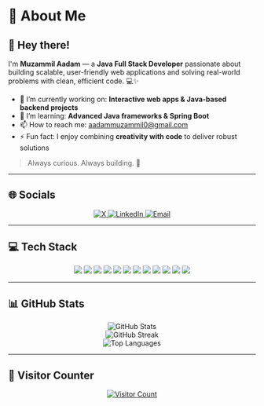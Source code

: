 # 💫 About Me

## 👋 Hey there!
I'm **Muzammil Aadam** — a **Java Full Stack Developer** passionate about building scalable, user-friendly web applications and solving real-world problems with clean, efficient code. 💻✨

- 🔭 I’m currently working on: **Interactive web apps & Java-based backend projects**  
- 🌱 I’m learning: **Advanced Java frameworks & Spring Boot**  
- 📫 How to reach me: [aadammuzammil0@gmail.com](mailto:aadammuzammil0@gmail.com)  
- ⚡ Fun fact: I enjoy combining **creativity with code** to deliver robust solutions  

> Always curious. Always building. 🚀

---

## 🌐 Socials
<p align="center">
  <a href="https://x.com/MuzammilAdam3" target="_blank">
    <img src="https://img.shields.io/badge/X-black.svg?style=for-the-badge&logo=X&logoColor=white" alt="X" />
  </a>
  <a href="https://www.linkedin.com/in/aadam-muzammil-b439652a8" target="_blank">
    <img src="https://img.shields.io/badge/LinkedIn-0077B5?style=for-the-badge&logo=linkedin&logoColor=white" alt="LinkedIn" />
  </a>
  <a href="mailto:aadammuzammil0@gmail.com">
    <img src="https://img.shields.io/badge/Email-D14836?style=for-the-badge&logo=gmail&logoColor=white" alt="Email" />
  </a>
</p>

---

## 💻 Tech Stack
<p align="center">
  <img src="https://img.shields.io/badge/Java-ED8B00?style=for-the-badge&logo=openjdk&logoColor=white" />
  <img src="https://img.shields.io/badge/Spring_Boot-6DB33F?style=for-the-badge&logo=spring&logoColor=white" />
  <img src="https://img.shields.io/badge/Hibernate-59666C?style=for-the-badge&logo=hibernate&logoColor=white" />
  <img src="https://img.shields.io/badge/Servlet-JavaEE?style=for-the-badge&logo=java&logoColor=white" />
  <img src="https://img.shields.io/badge/JDBC-007396?style=for-the-badge&logo=java&logoColor=white" />
  <img src="https://img.shields.io/badge/MySQL-4479A1?style=for-the-badge&logo=mysql&logoColor=white" />
  <img src="https://img.shields.io/badge/HTML5-E34F26?style=for-the-badge&logo=html5&logoColor=white" />
  <img src="https://img.shields.io/badge/CSS3-1572B6?style=for-the-badge&logo=css3&logoColor=white" />
  <img src="https://img.shields.io/badge/JavaScript-F7DF1E?style=for-the-badge&logo=javascript&logoColor=black" />
  <img src="https://img.shields.io/badge/React-20232a?style=for-the-badge&logo=react&logoColor=61DAFB" />
  <img src="https://img.shields.io/badge/TailwindCSS-38B2AC?style=for-the-badge&logo=tailwind-css&logoColor=white" />
  <img src="https://img.shields.io/badge/Python-3670A0?style=for-the-badge&logo=python&logoColor=ffdd54" />
</p>

---

## 📊 GitHub Stats
<p align="center">
  <img src="https://github-readme-stats.vercel.app/api?username=MuzammilAadam&theme=dark&hide_border=false&include_all_commits=false&count_private=false" alt="GitHub Stats" />
  <br />
  <img src="https://nirzak-streak-stats.vercel.app/?user=MuzammilAadam&theme=dark&hide_border=false" alt="GitHub Streak" />
  <br />
  <img src="https://github-readme-stats.vercel.app/api/top-langs/?username=MuzammilAadam&theme=dark&hide_border=false&include_all_commits=false&count_private=false&layout=compact" alt="Top Languages" />
</p>

---

## 👀 Visitor Counter
<p align="center">
  <a href="https://github.com/MuzammilAadam">
    <img src="https://shields.io/badge/dynamic/json?color=success&label=visits&query=value&url=https://api.countapi.xyz/hit/MuzammilAadam/visits&style=for-the-badge" alt="Visitor Count" />
  </a>
</p>

<!-- Proudly created with GPRM ( https://gprm.itsvg.in ) -->
